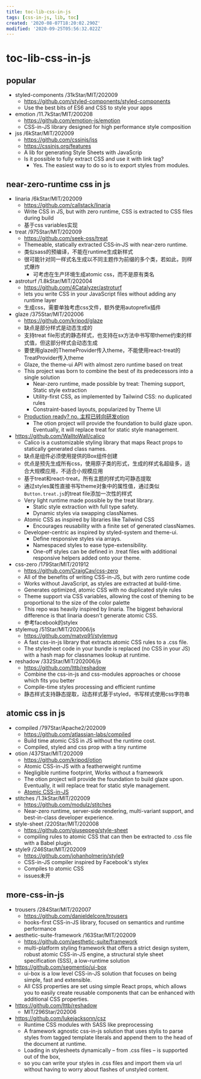 ```yaml
---
title: toc-lib-css-in-js
tags: [css-in-js, lib, toc]
created: '2020-08-07T18:20:02.290Z'
modified: '2020-09-25T05:56:32.022Z'
---
```


# toc-lib-css-in-js

## popular

- styled-components /31kStar/MIT/202009
  - https://github.com/styled-components/styled-components
  - Use the best bits of ES6 and CSS to style your apps
- emotion /11.7kStar/MIT/200208
  - https://github.com/emotion-js/emotion
  - CSS-in-JS library designed for high performance style composition
- jss /6kStar/MIT/202009
  - https://github.com/cssinjs/jss
  - https://cssinjs.org/features
  - A lib for generating Style Sheets with JavaScrip
  - Is it possible to fully extract CSS and use it with link tag?
    - Yes. The easiest way to do so is to export styles from modules.

## near-zero-runtime css in js

- linaria /6kStar/MIT/202009
  - https://github.com/callstack/linaria
  - Write CSS in JS, but with zero runtime, CSS is extracted to CSS files during build
  - 基于css variables实现
- treat /975Star/MIT/202009
  - https://github.com/seek-oss/treat
  - Themeable, statically extracted CSS‑in‑JS with near‑zero runtime.
  - 类似sass的预编译，不能在runtime生成新样式
  - 很可能针对同一样式名生成以不同主题作为前缀的多个类，若如此，则样式爆炸
    - 可考虑在生产环境生成atomic css，而不是原有类名
- astroturf /1.8kStar/MIT/202004
  - https://github.com/4Catalyzer/astroturf
  - lets you write CSS in your JavaScript files without adding any runtime layer
  - 生成css，需要单独考虑css文件，额外使用autoprefix插件
- glaze /375Star/MIT/202006
  - https://github.com/kripod/glaze
  - 缺点是部分样式是动态生成的
  - 支持treat file形式的静态样式，也支持在sx方法中书写带theme约束的样式值，但这部分样式会动态生成
  - 要使用glaze的ThemeProvider传入theme，不能使用react-treat的TreatProvider传入theme
  - Glaze, the theme-ui API with almost zero runtime based on treat
  - This project was born to combine the best of its predecessors into a single solution
    - Near-zero runtime, made possible by treat: Theming support, Static style extraction
    - Utility-first CSS, as implemented by Tailwind CSS: no duplicated rules
    - Constraint-based layouts, popularized by Theme UI
  - [Production ready? no. 主程已转向研发otion](https://github.com/kripod/glaze/issues/37)
    - The otion project will provide the foundation to build glaze upon. Eventually, it will replace treat for static style management.
- https://github.com/WalltoWall/calico
  - Calico is a customizable styling library that maps React props to statically generated class names.
  - 缺点是组件必须使用提供的Box组件创建
  - 优点是预先生成所有css，使用原子类的形式，生成的样式名超级多，适合大规模应用，不适合小规模应用
  - 基于treat和react-treat，所有主题的样式均可静态提取
  - 通过styles属性直接书写theme对象中的属性值，通过类似`Button.treat.js`的treat file添加一次性的样式
  - Very light runtime made possible by the treat library.
    - Static style extraction with full type safety.
    - Dynamic styles via swapping classNames.
  - Atomic CSS as inspired by libraries like Tailwind CSS
    - Encourages reusability with a finite set of generated classNames.
  - Developer-centric as inspired by styled-system and theme-ui.
    - Define responsive styles via arrays.
    - Namespaced styles to ease type-extensibility.
    - One-off styles can be defined in .treat files with additional responsive helpers added onto your theme.
- css-zero /179Star/MIT/201912
  - https://github.com/CraigCav/css-zero
  - All of the benefits of writing CSS-in-JS, but with zero runtime code
  - Works without JavaScript, as styles are extracted at build-time.
  - Generates optimized, atomic CSS with no duplicated style rules
  - Theme support via CSS variables, allowing the cost of theming to be proportional to the size of the color palette
  - This repo was heavily inspired by linaria. The biggest behavioral difference is that linaria doesn't generate atomic CSS.
  - 参考facebook的stylex
- stylemug /51Star/MIT/202006/js
  - https://github.com/matvp91/stylemug
  - A fast css-in-js library that extracts atomic CSS rules to a .css file.
  - The stylesheet code in your bundle is replaced (no CSS in your JS) with a hash map for classnames lookup at runtime.
- reshadow /332Star/MIT/202006/js
  - https://github.com/lttb/reshadow
  - Combine the css-in-js and css-modules approaches or choose which fits you better
  - Compile-time styles processing and efficient runtime
  - 静态样式支持静态提取，动态样式基于styled，书写样式使用css字符串

## atomic css in js

- compiled /797Star/Apache2/202009
  - https://github.com/atlassian-labs/compiled
  - Build time atomic CSS in JS without the runtime cost.
  - Compiled, styled and css prop with a tiny runtime
- otion /437Star/MIT/202009
  - https://github.com/kripod/otion
  - Atomic CSS-in-JS with a featherweight runtime
  - Negligible runtime footprint, Works without a framework
  - The otion project will provide the foundation to build glaze upon. Eventually, it will replace treat for static style management.
  - [Atomic CSS-in-JS](https://sebastienlorber.com/atomic-css-in-js)
- stitches /1.3kStar/MIT/202009
  - https://github.com/modulz/stitches
  - Near-zero runtime, server-side rendering, multi-variant support, and best-in-class developer experience.
- style-sheet /220Star/MIT/202008
  - https://github.com/giuseppeg/style-sheet
  - compiling rules to atomic CSS that can then be extracted to .css file with a Babel plugin.
- style9 /246Star/MIT/202009
  - https://github.com/johanholmerin/style9
  - CSS-in-JS compiler inspired by Facebook's stylex
  - Compiles to atomic CSS
  - issues未开

## more-css-in-js

- trousers /284Star/MIT/202007
  - https://github.com/danieldelcore/trousers
  - hooks-first CSS-in-JS library, focused on semantics and runtime performance
- aesthetic-suite-framework /163Star/MIT/202009
  - https://github.com/aesthetic-suite/framework
  - multi-platform styling framework that offers a strict design system, robust atomic CSS-in-JS engine, a structural style sheet specification (SSS), a low-runtime solution
- https://github.com/segmentio/ui-box
  - ui-box is a low level CSS-in-JS solution that focuses on being simple, fast and extensible. 
  - All CSS properties are set using simple React props, which allows you to easily create reusable components that can be enhanced with additional CSS properties. 
- https://github.com/lttb/reshadow
  - MIT/296Star/202006
- https://github.com/lukejacksonn/csz
  - Runtime CSS modules with SASS like preprocessing
  - A framework agnostic css-in-js solution that uses stylis to parse styles from tagged template literals and append them to the head of the document at runtime. 
  - Loading in stylesheets dynamically – from .css files – is supported out of the box, 
  - so you can write your styles in .css files and import them via url without having to worry about flashes of unstyled content.
